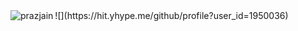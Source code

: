 <img align="left" src="https://komarev.com/ghpvc/?username=prazjain&label=Profile%20views" alt="prazjain"/>
![](https://hit.yhype.me/github/profile?user_id=1950036)
